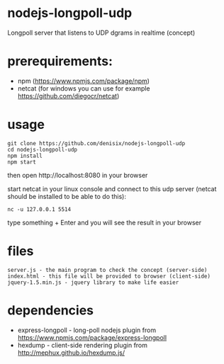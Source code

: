 # nodejs-longpoll-udp
Longpoll server that listens to UDP dgrams in realtime (concept)

# prerequirements:
* npm (https://www.npmjs.com/package/npm)
* netcat (for windows you can use for example https://github.com/diegocr/netcat)

# usage
```
git clone https://github.com/denisix/nodejs-longpoll-udp
cd nodejs-longpoll-udp
npm install
npm start
```

then open http://localhost:8080 in your browser

start netcat in your linux console and connect to this udp server (netcat should be installed to be able to do this):

```nc -u 127.0.0.1 5514```

type something + Enter and you will see the result in your browser

# files
```
server.js - the main program to check the concept (server-side)
index.html - this file will be provided to browser (client-side)
jquery-1.5.min.js - jquery library to make life easier
```

# dependencies
* express-longpoll - long-poll nodejs plugin from https://www.npmjs.com/package/express-longpoll
* hexdump - client-side rendering plugin from http://mephux.github.io/hexdump.js/
